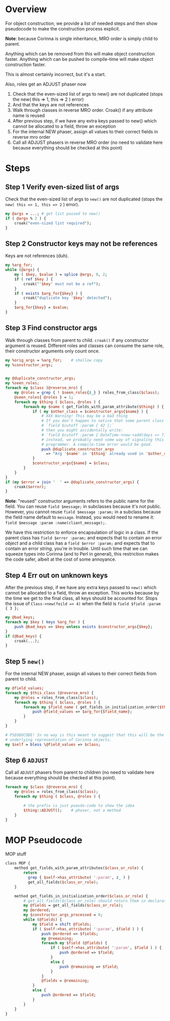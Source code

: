 # Overview

For object construction, we provide a list of needed steps and then show
pseudocode to make the construction process explicit.

**Note**: because Corinna is single inheritance, MRO order is simply child to
parent.

Anything which can be removed from this will make object construction
faster. Anything which can be pushed to compile-time will make object
construction faster.

This is almost certainly incorrect, but it's a start.

Also, roles get an ADJUST phaser now

1. Check that the even-sized list of args to new() are not duplicated
   (stops the new( this => 1, this => 2 ) error)
2. And that the keys are not references
3. Walk through classes in reverse MRO order. Croak() if any attribute
   name is reused
4. After previous step, if we have any extra keys passed to new() which cannot be
   allocated to a field, throw an exception
5. For the internal NEW phaser, assign all values to their correct fields in
   reverse mro order
6. Call all ADJUST phasers in reverse MRO order (no need to validate here because
   everything should be checked at this point)

# Steps

## Step 1 Verify even-sized list of args

Check that the even-sized list of args to `new()` are not duplicated (stops
the `new( this => 1, this => 2` ) error).

```perl
my @args = ...; # get list passed to new()
if ( @args % 2 ) {
    croak("even-sized list required");
}
```

## Step 2 Constructor keys may not be references

Keys are not references (duh).

```perl
my %arg_for;
while (@args) {
    my ( $key, $value ) = splice @args, 0, 2;
    if ( ref $key ) {
        croak("'$key' must not be a ref");
    }
    if ( exists $arg_for{$key} ) {
        croak("duplicate key '$key' detected");
    }
    $arg_for{$key} = $value;
}
```

## Step 3 Find constructor args

Walk through classes from parent to child. `croak()` if any
constructor argument is reused.  Different roles and classes can
consume the same role, their constructor arguments only count once.

```perl
my %orig_args = %arg_for;    # shallow copy
my %constructor_args;


my @duplicate_constructor_args;
my %seen_roles;
foreach my $class (@reverse_mro) {
    my @roles = grep { ! $seen_roles{$_} } roles_from_class($class);
	@seen_roles{ @roles } = 1;
    foreach my $thing ( $class, @roles ) {
        foreach my $name ( get_fields_with_param_attribute($thing) ) {
            if ( my $other_class = $constructor_args{$name} ) {
                # XXX Warning! This may be a bad thing
                # If you don't happen to notice that some parent class has done
                # `field $cutoff :param { 42 };`
                # then you might accidentally write:
                # `field $cutoff :param { DateTime->now->add(days => 7) };`
                # instead, we probably need some way of signaling this to the
                # programmer. A compile-time error would be good.
                push @duplicate_constructor_args 
                  => "Arg '$name' in '$thing' already used in '$other_class'";
            }
            $constructor_args{$name} = $class;
        }
    }
}
if (my $error = join '  ' => @duplicate_constructor_args) {
    croak($error);
}
```

**Note**: "reused" constructor arguments refers to the public name for the
field. You can reuse `field $message;` in subclasses because it's not public.
However, you cannot reuse `field $message :param;` in a subclass because the
field name default to `message`.  Instead, you would need to rename it: `field
$message :param :name(client_message);`.

We have this restriction to enforce encapsulation of logic in a class. If the
parent class has `field $error :param;` and expects that to contain an error
_object_ and a child class has a `field $error :param;` and expects that to
contain an error _string_, you're in trouble. Until such time that we can
squeeze types into Corinna (and to Perl in general), this restriction makes
the code safer, albeit at the cost of some annoyance.

## Step 4 Err out on unknown keys


After the previous step, if we have any extra keys passed to `new()` which cannot
be allocated to a field, throw an exception. This works because by the time we
get to the final class, all keys should be accounted for. Stops the issue of
`Class->new(feild => 4)` when the field is `field $field :param { 3 };`

```perl
my @bad_keys;
foreach my $key ( keys %arg_for ) {
    push @bad_keys => $key unless exists $constructor_args{$key};
}
if (@bad_keys) {
    croak(...);
}
```

## Step 5 `new()`

For the internal NEW phaser, assign all values to their correct fields from
parent to child.

```perl
my @field_values;
foreach my $this_class (@reverse_mro) {
    my @roles = roles_from_class($class);
    foreach my $thing ( $class, @roles ) {
        foreach my $field_name ( get_fields_in_initialization_order($thing) ) {
            push @field_values => $arg_for{$field_name};
        }
    }
}

# PSEUDOCODE! In no way is this meant to suggest that this will be the
# underlying representation of Corinna objects.
my $self = bless \@field_values => $class;
```

## Step 6 `ADJUST`

Call all `ADJUST` phasers from parent to children (no need to validate here because
everything should be checked at this point).

```perl
foreach my $class (@reverse_mro) {
    my @roles = roles_from_class($class);
    foreach my $thing ( $class, @roles ) {

        # the prefix is just pseudo-code to show the idea
        $thing::ADJUST();    # phaser, not a method
    }
}
```

# MOP Pseudocode

MOP stuff

```perl
class MOP {
    method get_fields_with_param_attributes($class_or_role) {
        return
          grep { $self->has_attribute( ':param', $_ ) }
          get_all_fields($class_or_role);
    }

    method get_fields_in_initialization_order($class_or_role) {
        # get_all_fields($class_or_role) should return them in declaration order
        my @fields = get_all_fields($class_or_role);
        my @ordered;
        my $constructor_args_processed = 0;
        while (@fields) {
            my $field = shift @fields;
            if ( $self->has_attribute( ':param', $field ) ) {
                push @ordered => $fields;
                my @remaining;
                foreach my $field (@fields) {
                    if ( $self->has_attribute( ':param', $field ) ) {
                        push @ordered => $field;
                    }
                    else {
                        push @remaining => $field;
                    }
                }
                @fields = @remaining;
            }
            else {
                push @ordered => $field;
            }
        }
    }
}
```
